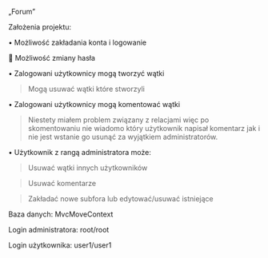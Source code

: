 „Forum”

Założenia projektu:

•	Możliwość zakładania konta i logowanie

	Możliwość zmiany hasła


•	Zalogowani użytkownicy mogą tworzyć wątki

>	Mogą usuwać wątki które stworzyli


•	Zalogowani użytkownicy mogą komentować wątki

>	Niestety miałem problem związany z relacjami więc po skomentowaniu nie wiadomo który użytkownik napisał komentarz jak i nie jest wstanie go usunąć za wyjątkiem administratorów.


•	Użytkownik z rangą administratora może:

>	Usuwać wątki innych użytkowników

>	Usuwać komentarze

> Zakładać nowe subfora lub edytować/usuwać istniejące




Baza danych: MvcMoveContext

Login administratora: root/root

Login użytkownika: user1/user1

